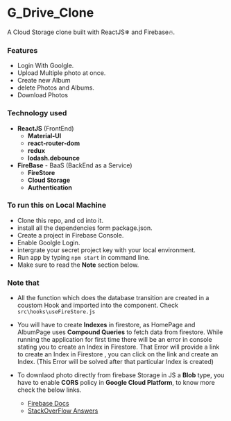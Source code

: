 # G_Drive_Clone

A Cloud Storage clone built with ReactJS❄ and Firebase🔥.

### Features

- Login With Goolgle.
- Upload Multiple photo at once.
- Create new Album
- delete Photos and Albums.
- Download Photos

### Technology used

- **ReactJS** (FrontEnd)
  - **Material-UI**
  - **react-router-dom**
  - **redux**
  - **lodash.debounce**
- **FireBase** - BaaS (BackEnd as a Service)
  - **FireStore**
  - **Cloud Storage**
  - **Authentication**

### To run this on Local Machine

- Clone this repo, and cd into it.
- install all the dependencies form package.json.
- Create a project in Firebase Console.
- Enable Goolgle Login.
- intergrate your secret project key with your local environment.
- Run app by typing `npm start` in command line.
- Make sure to read the **Note** section below.

### Note that

- All the function which does the database transition are created in a coustom Hook and imported into the component.
  Check `src\hooks\useFireStore.js`
- You will have to create **Indexes** in firestore, as HomePage and AlbumPage uses **Compound Queries** to fetch data from firestore. While running the application for first time there will be an error in console stating you to create an Index in Firestore. That Error will provide a link to create an Index in Firestore , you can click on the link and create an Index. (This Error will be solved after that particular Index is created)
- To downlaod photo directly from firebase Storage in JS a **Blob** type, you have to enable **CORS** policy in **Google Cloud Platform**, to know more check the below links.

  - [Firebase Docs](https://firebase.google.com/docs/storage/web/download-files)
  - [StackOverFlow Answers](https://stackoverflow.com/questions/37760695/firebase-storage-and-access-control-allow-origin)
